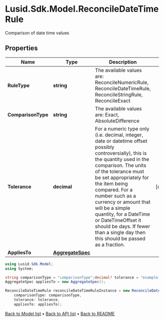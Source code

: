 # Lusid.Sdk.Model.ReconcileDateTimeRule
Comparison of date time values

## Properties

Name | Type | Description | Notes
------------ | ------------- | ------------- | -------------
**RuleType** | **string** | The available values are: ReconcileNumericRule, ReconcileDateTimeRule, ReconcileStringRule, ReconcileExact | 
**ComparisonType** | **string** | The available values are: Exact, AbsoluteDifference | 
**Tolerance** | **decimal** | For a numeric type only (i.e. decimal, integer, date or datetime offset possibly controversially), this is the quantity used in the comparison.  The units of the tolerance must be set appropriately for the item being compared.  For a number such as a currency or amount that will be a simple quantity, for a DateTime or DateTimeOffset it should be days. If fewer than a single day then this should be  passed as a fraction. | [optional] 
**AppliesTo** | [**AggregateSpec**](AggregateSpec.md) |  | 

```csharp
using Lusid.Sdk.Model;
using System;

string comparisonType = "comparisonType";decimal? tolerance = "example tolerance";
AggregateSpec appliesTo = new AggregateSpec();

ReconcileDateTimeRule reconcileDateTimeRuleInstance = new ReconcileDateTimeRule(
    comparisonType: comparisonType,
    tolerance: tolerance,
    appliesTo: appliesTo);
```

[Back to Model list](../README.md#documentation-for-models) &#8226; [Back to API list](../README.md#documentation-for-api-endpoints) &#8226; [Back to README](../README.md)
